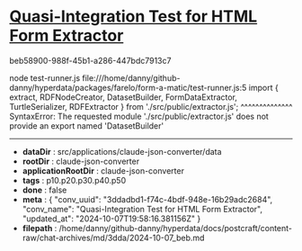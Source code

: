 # [Quasi-Integration Test for HTML Form Extractor](https://claude.ai/chat/3ddadbd1-f74c-4bdf-948e-16b29adc2684)

beb58900-988f-45b1-a286-447bdc7913c7

node test-runner.js
file:///home/danny/github-danny/hyperdata/packages/farelo/form-a-matic/test-runner.js:5
import { extract, RDFNodeCreator, DatasetBuilder, FormDataExtractor, TurtleSerializer, RDFExtractor } from './src/public/extractor.js';
                                  ^^^^^^^^^^^^^^
SyntaxError: The requested module './src/public/extractor.js' does not provide an export named 'DatasetBuilder'

---

* **dataDir** : src/applications/claude-json-converter/data
* **rootDir** : claude-json-converter
* **applicationRootDir** : claude-json-converter
* **tags** : p10.p20.p30.p40.p50
* **done** : false
* **meta** : {
  "conv_uuid": "3ddadbd1-f74c-4bdf-948e-16b29adc2684",
  "conv_name": "Quasi-Integration Test for HTML Form Extractor",
  "updated_at": "2024-10-07T19:58:16.381156Z"
}
* **filepath** : /home/danny/github-danny/hyperdata/docs/postcraft/content-raw/chat-archives/md/3dda/2024-10-07_beb.md
